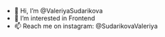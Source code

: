- 👋 Hi, I’m @ValeriyaSudarikova
- 👀 I’m interested in Frontend 
- 📫 Reach me on instagram: @SudarikovaValeriya

<!---
ValeriyaSudarikova/ValeriyaSudarikova is a ✨ special ✨ repository because its `README.md` (this file) appears on your GitHub profile.
You can click the Preview link to take a look at your changes.
--->
